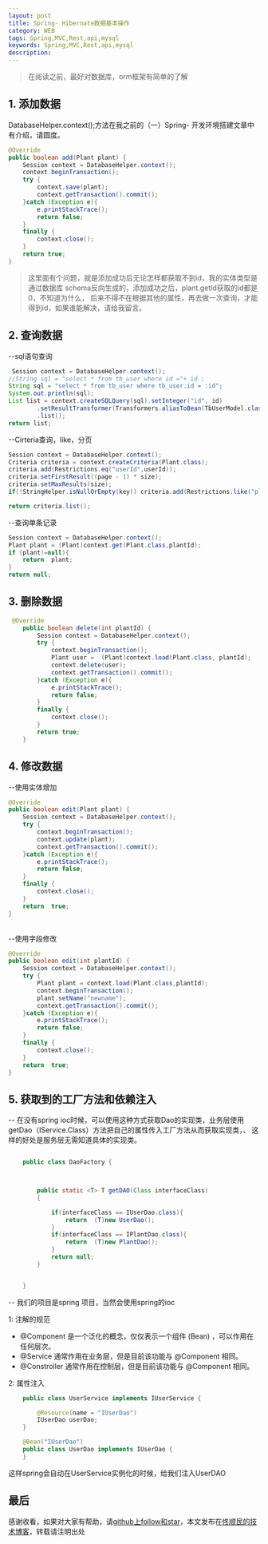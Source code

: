 ```yaml
---
layout: post
title: Spring- Hibernate数据基本操作
category: WEB
tags: Spring,MVC,Rest,api,mysql
keywords: Spring,MVC,Rest,api,mysql
description: 
---
```



> 在阅读之前，最好对数据库，orm框架有简单的了解




## 1. 添加数据
DatabaseHelper.context();方法在我之前的（一）Spring- 开发环境搭建文章中有介绍，请圆度。

```java
@Override
public boolean add(Plant plant) {
    Session context = DatabaseHelper.context();
    context.beginTransaction();
    try {
        context.save(plant);
        context.getTransaction().commit();
    }catch (Exception e){
        e.printStackTrace();
        return false;
    }
    finally {
        context.close();
    }
    return true;
}

```

> 这里面有个问题，就是添加成功后无论怎样都获取不到id，我的实体类型是通过数据库 schema反向生成的，添加成功之后，plant.getId获取的id都是0，不知道为什么，
> 后来不得不在根据其他的属性，再去做一次查询，才能得到id，如果谁能解决，请给我留言。



## 2. 查询数据

--sql语句查询

```java
 Session context = DatabaseHelper.context();
//String sql = "select * from tb_user where id ="+ id ;
String sql = "select * from tb_user where tb_user.id = :id";
System.out.println(sql);
List list = context.createSQLQuery(sql).setInteger("id", id)
        .setResultTransformer(Transformers.aliasToBean(TbUserModel.class))
        .list();
return list;
```

--Cirteria查询，like，分页

```java
Session context = DatabaseHelper.context();
Criteria criteria = context.createCriteria(Plant.class);
criteria.add(Restrictions.eq("userId",userId));
criteria.setFirstResult((page - 1) * size);
criteria.setMaxResults(size);
if(!StringHelper.isNullOrEmpty(key)) criteria.add(Restrictions.like("plantName","%" +key+"%"));

return criteria.list();

```

--查询单条记录

```java
Session context = DatabaseHelper.context();
Plant plant = (Plant)context.get(Plant.class,plantId);
if (plant!=null){
    return  plant;
}
return null;
```

## 3. 删除数据

```java
 @Override
    public boolean delete(int plantId) {
        Session context = DatabaseHelper.context();
        try {
            context.beginTransaction();
            Plant user =  (Plant)context.load(Plant.class, plantId);
            context.delete(user);
            context.getTransaction().commit();
        }catch (Exception e){
            e.printStackTrace();
            return false;
        }
        finally {
            context.close();
        }
        return true;
    }

```

## 4. 修改数据

--使用实体增加 <br/>

```java
@Override
public boolean edit(Plant plant) {
    Session context = DatabaseHelper.context();
    try {
        context.beginTransaction();
        context.update(plant);
        context.getTransaction().commit();
    }catch (Exception e){
        e.printStackTrace();
        return false;
    }
    finally {
        context.close();
    }
    return  true;
}
```

<br/>
--使用字段修改 <br/>

```java
@Override
public boolean edit(int plantId) {
    Session context = DatabaseHelper.context();
    try {
     	Plant plant = context.load(Plant.class,plantId);
        context.beginTransaction();
		plant.setName("newname");
        context.getTransaction().commit();
    }catch (Exception e){
        e.printStackTrace();
        return false;
    }
    finally {
        context.close();
    }
    return  true;
}
```

## 5. 获取到的工厂方法和依赖注入

-- 在没有spring ioc时候，可以使用这种方式获取Dao的实现类，业务层使用getDao（IService.Class）方法把自己的属性传入工厂方法从而获取实现类，、
这样的好处是服务层无需知道具体的实现类。

```java

    public class DaoFactory {



        public static <T> T getDAO(Class interfaceClass)
        {

            if(interfaceClass == IUserDao.class){
                return  (T)new UserDao();
            }
            if(interfaceClass == IPlantDao.class){
                return  (T)new PlantDao();
            }
            return null;
        }


    }


```

-- 我们的项目是spring 项目，当然会使用spring的ioc

1: 注解的规范

-  @Component 是一个泛化的概念，仅仅表示一个组件 (Bean) ，可以作用在任何层次。
-  @Service 通常作用在业务层，但是目前该功能与 @Component 相同。
-  @Constroller 通常作用在控制层，但是目前该功能与 @Component 相同。

2: 属性注入

```java
    public class UserService implements IUserService {

        @Resource(name = "IUserDao")
        IUserDao userDao;
    }

    @Bean("IUserDao")
    public class UserDao implements IUserDao {
    }
```

这样spring会自动在UserService实例化的时候，给我们注入UserDAO

##  最后

感谢收看，如果对大家有帮助，请[github上follow和star](https://github.com/tongshunmin)，本文发布在[佟顺民的技术博客](http://blog.mineki.cn/)，转载请注明出处
